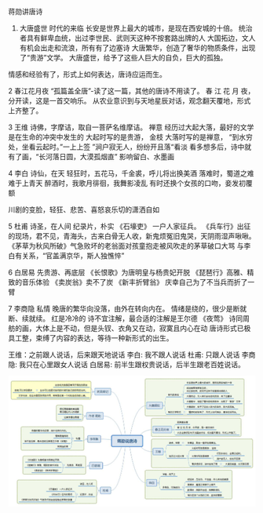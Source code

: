 蒋勋讲唐诗


1.  大唐盛世
时代的来临
长安是世界上最大的城市，是现在西安城的十倍。
统治者具有鲜卑血统，出过李世民、武则天这种不按套路出牌的人
大国拓边，文人有机会出走和流浪，所有有了边塞诗
大唐繁华，创造了奢华的物质条件，出现了“贵游”文学。
大唐盛世，给予了这些人巨大的自负，巨大的孤独。

情感和经验有了，形式上如何表达，唐诗应运而生。


2 春江花月夜
“孤篇盖全唐”-读了这一篇，其他的唐诗不用读了。
春 江 花 月 夜，分开读，这是一首交响乐。
从农业意识到与天地星辰对话，观念翻天覆地，形式上齐整了。

3 王维
诗佛，字摩诘，取自一菩萨名维摩诘。
禅意 经历过大起大落，最好的文学是在生命的冲突中发生的
大起时写的是贵游， 金枝
大落时写的是禅意，
“到水穷处，坐看云起时。”一上上签
”涧户寂无人，纷纷开且落“看淡
看多想多后，诗中就有了画，“长河落日圆，大漠孤烟直”
影响留白、水墨画

4 李白
诗仙，在天
轻狂时，五花马，千金裘，呼儿将出换美酒
落难时，蜀道之难难于上青天
醉酒时，我歌月徘徊，我舞影凌乱
有时还换个女孩的口吻，妾发初覆额

川剧的变脸，轻狂、悲苦、喜怒哀乐切的潇洒自如

5 杜甫
诗圣，在人间
纪录片，朴实
《石壕吏》 一户人家征兵。
《兵车行》出征的现场，君不见，青海头，古来白骨无人收，新鬼烦冤旧鬼哭，天阴雨湿声啾啾。 
《茅草为秋风所破》气急败坏的老翁面对孩童抱走被风吹走的茅草破口大骂
与李白有关系，“官盖满京华，斯人独憔悴”

6 白居易
先贵游、再底层
《长恨歌》为唐明皇与杨贵妃开脱
《琵琶行》高雅、精致的音乐体验 
《卖炭翁》卖不了炭
《新丰折臂翁》 庆幸自己为了不当兵而折了一臂


7 李商隐
私情
晚唐的繁华向没落，由外在转向内在。
情绪是绕的，很少是断就断、续就续。
红是冷冷的
诗不宜注解，最合适的注解是王尔德 《夜莺》
诗同周舫的画，大体上是不动，但是头钗、衣角又在动，寂寞且内心在动
唐诗形式已极具工整，束缚了内容的表达，等待一种新形式的出生。

王维：之前跟人说话，后来跟天地说话
李白: 我不跟人说话
杜甫: 只跟人说话
李商隐: 我只在心里跟女人说话
白居易: 前半生跟权贵说话，后半生跟老百姓说话。


![思维导读](assets\写作\蒋勋说唐诗.jpg)
